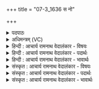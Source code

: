 +++
title = "07-3_1636 स नो"

+++
<details><summary>पदपाठः</summary>

सः꣢। नः꣣। दूरा꣢त्। दुः꣣। आ꣢त्। च꣣। आसा꣢त्। च꣣। नि꣢। म꣡र्त्या꣢꣯त्। अ꣣घायोः꣢। पा꣣हि꣢। स꣡द꣢꣯म्। इत्। वि꣣श्वा꣡युः꣢। वि꣣श्व꣢। आयुः꣢। १६३६।
</details>

<details><summary>अधिमन्त्रम् (VC)</summary>

- अग्निः
- शुनःशेप  आजीगर्तिः
- गायत्री
- षड्जः
</details>

<details><summary>हिन्दी : आचार्य रामनाथ वेदालंकार - विषयः</summary>

आगे फिर वही विषय है।
</details>

<details><summary>हिन्दी : आचार्य रामनाथ वेदालंकार - पदार्थः</summary>

पदार्थान्वय -  हे परमात्मन् वा आचार्य! (विश्वायुः)सौ वर्ष की पूर्ण आयु की प्राप्ति का उपदेश देनेवाले(सः)वह आप(दूरात् च)दूर से(आसात् च)और समीप से(अघायोः)दूसरों को पापी बनाना चाहनेवाले(मर्त्यात्)मनुष्य से(सदम् इत्)सदा ही(अस्मान्)हमें(नि पाहि)निरन्तर बचाते रहो ॥३॥
</details>

<details><summary>हिन्दी : आचार्य रामनाथ वेदालंकार - भावार्थः</summary>

भावार्थ -  परमेश्वर की प्रेरणा से और सद्गुरुओं के उपदेश से सब लोग पापात्माओं की कुसङ्गति छोड़कर,सत्सङ्ग करके नैतिक नियमों और स्वास्थ्य के नियमों का पालन करते हुए सदाचारी और दीर्घायु होवें ॥३॥
</details>

<details><summary>संस्कृत : आचार्य रामनाथ वेदालंकार - विषयः</summary>

अथ पुनरपि तमेव विषयमाह।
</details>

<details><summary>संस्कृत : आचार्य रामनाथ वेदालंकार - पदार्थः</summary>

पदार्थान्वय -  हे परमात्मन् आचार्य वा! (विश्वायुः)विश्वं सम्पूर्णं शतवार्षिकं आयुर्यस्मात् तथाविधः(सः)असौ त्वम्(दूरात् च)विप्रकृष्टदेशाच्च, (आसात् च)समीपाच्च(अघायोः)अघं पापं परेषामिच्छतीति अघायुः तस्मात्।[अघशब्दात्‘छन्दसि परेच्छायां क्यच उपसंख्यानम्’। वा० ३।१।८ इति परेच्छायां क्यच्।‘अश्वाघस्यात्’अ० ७।४।३७ इत्यघस्याकारान्तादेशः।] (मर्त्यात्)मनुष्यात्(सदम् इत्)सदैव(नः)अस्मान्(निपाहि)निरन्तरं रक्ष ॥३॥२
</details>

<details><summary>संस्कृत : आचार्य रामनाथ वेदालंकार - भावार्थः</summary>

भावार्थ -  परमेशप्रेरणया सद्गुरूणामुपदेशेन च सर्वे जनाः पापात्मनां कुसंगतिं विहाय सत्सङ्गं कृत्वा नैतिकनियमान् स्वास्थ्यनियमांश्च पालयन्तः सदाचारिणो दीर्घायुषश्च भवेयुः ॥३॥
</details>